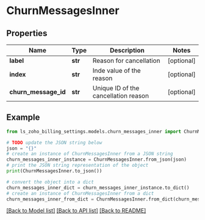 # ChurnMessagesInner


## Properties

Name | Type | Description | Notes
------------ | ------------- | ------------- | -------------
**label** | **str** | Reason for cancellation | [optional] 
**index** | **str** | Inde value of the reason | [optional] 
**churn_message_id** | **str** | Unique ID of the cancellation reason | [optional] 

## Example

```python
from ls_zoho_billing_settings.models.churn_messages_inner import ChurnMessagesInner

# TODO update the JSON string below
json = "{}"
# create an instance of ChurnMessagesInner from a JSON string
churn_messages_inner_instance = ChurnMessagesInner.from_json(json)
# print the JSON string representation of the object
print(ChurnMessagesInner.to_json())

# convert the object into a dict
churn_messages_inner_dict = churn_messages_inner_instance.to_dict()
# create an instance of ChurnMessagesInner from a dict
churn_messages_inner_from_dict = ChurnMessagesInner.from_dict(churn_messages_inner_dict)
```
[[Back to Model list]](../README.md#documentation-for-models) [[Back to API list]](../README.md#documentation-for-api-endpoints) [[Back to README]](../README.md)


